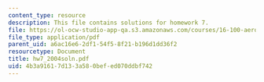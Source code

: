 ```yaml
---
content_type: resource
description: This file contains solutions for homework 7.
file: https://ol-ocw-studio-app-qa.s3.amazonaws.com/courses/16-100-aerodynamics-fall-2005/4b3a91617d133a580befed070ddbf742_hw7_2004soln.pdf
file_type: application/pdf
parent_uid: a6ac16e6-2df1-54f5-8f21-b196d1dd36f2
resourcetype: Document
title: hw7_2004soln.pdf
uid: 4b3a9161-7d13-3a58-0bef-ed070ddbf742
---
```

